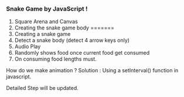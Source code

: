 ### Snake Game by JavaScript !

1. Square Arena and Canvas
2. Creating the snake game body
=======
2. Creating a snake game
3. Detect a snake body (detect 4 arrow keys only)
4. Audio Play
5. Randomly shows food once current food get consumed
6. On consuming food lengths must.

How do we make animation ?
Solution : Using a setInterval() function in javascript.

Detailed Step will be updated.
